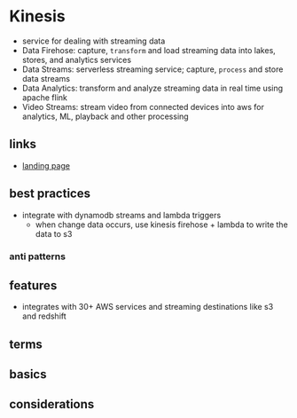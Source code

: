 # Kinesis

- service for dealing with streaming data
- Data Firehose: capture, `transform` and load streaming data into lakes, stores, and analytics services
- Data Streams: serverless streaming service; capture, `process` and store data streams
- Data Analytics: transform and analyze streaming data in real time using apache flink
- Video Streams: stream video from connected devices into aws for analytics, ML, playback and other processing

## links

- [landing page](https://aws.amazon.com/kinesis/data-firehose/)

## best practices

- integrate with dynamodb streams and lambda triggers
  - when change data occurs, use kinesis firehose + lambda to write the data to s3

### anti patterns

## features

- integrates with 30+ AWS services and streaming destinations like s3 and redshift

## terms

## basics

## considerations
